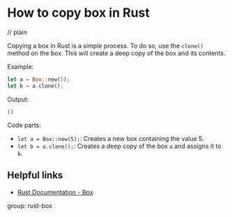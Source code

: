 # How to copy box in Rust
// plain

Copying a box in Rust is a simple process. To do so, use the `clone()` method on the box. This will create a deep copy of the box and its contents.

Example:
```rust
let a = Box::new(5);
let b = a.clone();
```

Output:
```
()
```

Code parts:
- `let a = Box::new(5);`: Creates a new box containing the value 5.
- `let b = a.clone();`: Creates a deep copy of the box `a` and assigns it to `b`.

## Helpful links
- [Rust Documentation - Box](https://doc.rust-lang.org/std/boxed/struct.Box.html)

group: rust-box